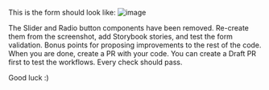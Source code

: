 This is the form should look like:
![image](https://github.com/mickael-h/bmft-tech-test/assets/7953005/4f27d0dc-c5f0-44a3-b957-90be5c4c224d)

The Slider and Radio button components have been removed.
Re-create them from the screenshot, add Storybook stories, and test the form validation.
Bonus points for proposing improvements to the rest of the code.
When you are done, create a PR with your code.
You can create a Draft PR first to test the workflows.
Every check should pass.

Good luck :)
